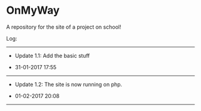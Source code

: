 # OnMyWay
A repository for the site of a project on school!

Log:

---------------------------------------------
- Update 1.1: Add the basic stuff
* 31-01-2017 17:55
---------------------------------------------
- Update 1.2: The site is now running on php.
* 01-02-2017 20:08
---------------------------------------------

 
